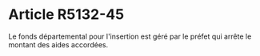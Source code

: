 # Article R5132-45

  
Le fonds départemental pour l'insertion est géré par le préfet qui arrête le montant des aides accordées.